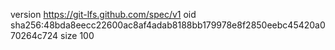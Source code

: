 version https://git-lfs.github.com/spec/v1
oid sha256:48bda8eecc22600ac8af4adab8188bb179978e8f2850eebc45420a070264c724
size 100
